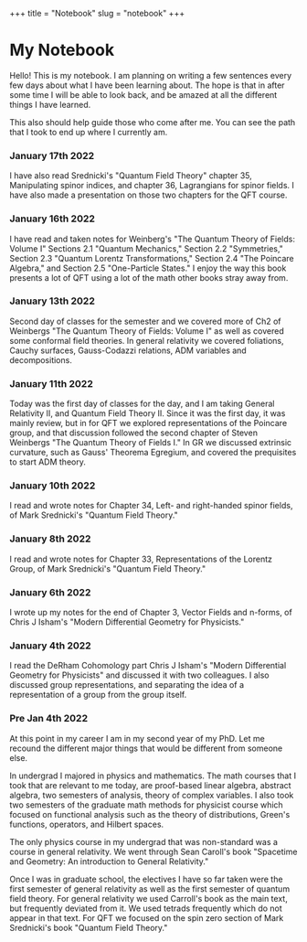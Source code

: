 +++
title = "Notebook"
slug = "notebook"
+++

# My Notebook

Hello! This is my notebook. I am planning on writing a few sentences every few days about what I have been learning about. The hope is that in after some time I will be able to look back, and be amazed at all the different things I have learned. 

This also should help guide those who come after me. You can see the path that I took to end up where I currently am.

### January 17th 2022

I have also read Srednicki's "Quantum Field Theory" chapter 35, Manipulating spinor indices, and chapter 36, Lagrangians for spinor fields. I have also made a presentation on those two chapters for the QFT course.

### January 16th 2022

I have read and taken notes for Weinberg's "The Quantum Theory of Fields: Volume I" Sections 2.1 "Quantum Mechanics," Section 2.2 "Symmetries," Section 2.3 "Quantum Lorentz Transformations," Section 2.4 "The Poincare Algebra," and Section 2.5 "One-Particle States." I enjoy the way this book presents a lot of QFT using a lot of the math other books stray away from.

### January 13th 2022

Second day of classes for the semester and we covered more of Ch2 of Weinbergs "The Quantum Theory of Fields: Volume I" as well as covered some conformal field theories. In general relativity we covered foliations, Cauchy surfaces, Gauss-Codazzi relations, ADM variables and decompositions.

### January 11th 2022

Today was the first day of classes for the day, and I am taking General Relativity II, and Quantum Field Theory II. Since it was the first day, it was mainly review, but in for QFT we explored representations of the Poincare group, and that discussion followed the second chapter of Steven Weinbergs "The Quantum Theory of Fields I." In GR we discussed extrinsic curvature, such as Gauss' Theorema Egregium, and covered the prequisites to start ADM theory.

### January 10th 2022

I read and wrote notes for Chapter 34, Left- and right-handed spinor fields, of Mark Srednicki's "Quantum Field Theory."

### January 8th 2022

I read and wrote notes for Chapter 33, Representations of the Lorentz Group, of Mark Srednicki's "Quantum Field Theory."

### January 6th 2022

I wrote up my notes for the end of Chapter 3, Vector Fields and n-forms, of Chris J Isham's "Modern Differential Geometry for Physicists." 

### January 4th 2022

I read the DeRham Cohomology part Chris J Isham's "Modern Differential Geometry for Physicists" and discussed it with two colleagues. I also discussed group representations, and separating the idea of a representation of a group from the group itself.

### Pre Jan 4th 2022

At this point in my career I am in my second year of my PhD. Let me recound the different major things that would be different from someone else. 

In undergrad I majored in physics and mathematics. The math courses that I took that are relevant to me today, are proof-based linear algebra, abstract algebra, two semesters of analysis, theory of complex variables. I also took two semesters of the graduate math methods for physicist course which focused on functional analysis such as the theory of distributions, Green's functions, operators, and Hilbert spaces.

The only physics course in my undergrad that was non-standard was a course in general relativity. We went through Sean Caroll's book "Spacetime and Geometry: An introduction to General Relativity."

Once I was in graduate school, the electives I have so far taken were the first semester of general relativity as well as the first semester of quantum field theory. For general relativity we used Carroll's book as the main text, but frequently deviated from it. We used tetrads frequently which do not appear in that text. For QFT we focused on the spin zero section of Mark Srednicki's book "Quantum Field Theory."